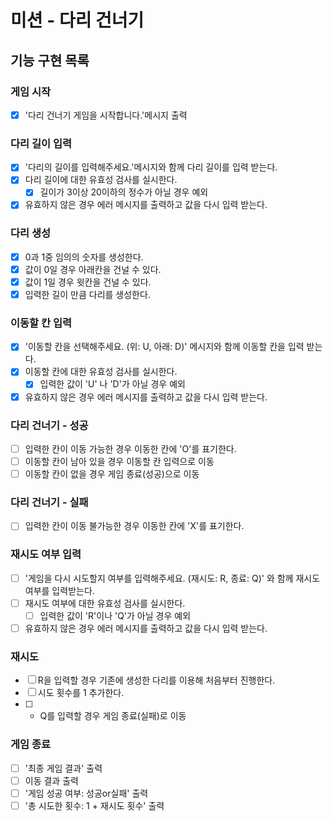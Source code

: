 # 미션 - 다리 건너기

## 기능 구현 목록

### 게임 시작

- [x] '다리 건너기 게임을 시작합니다.'메시지 출력

### 다리 길이 입력

- [x] '다리의 길이를 입력해주세요.'메시지와 함께 다리 길이를 입력 받는다.
- [x] 다리 길이에 대한 유효성 검사를 실시한다.
  - [x] 길이가 3이상 20이하의 정수가 아닐 경우 예외
- [x] 유효하지 않은 경우 에러 메시지를 출력하고 값을 다시 입력 받는다.

### 다리 생성

- [x] 0과 1중 임의의 숫자를 생성한다.
- [x] 값이 0일 경우 아래칸을 건널 수 있다.
- [x] 값이 1일 경우 윗칸을 건널 수 있다.
- [x] 입력한 길이 만큼 다리를 생성한다.

### 이동할 칸 입력

- [x] '이동할 칸을 선택해주세요. (위: U, 아래: D)' 메시지와 함께 이동할 칸을 입력 받는다.
- [x] 이동할 칸에 대한 유효성 검사를 실시한다.
  - [x] 입력한 값이 'U' 나 'D'가 아닐 경우 예외
- [x] 유효하지 않은 경우 에러 메시지를 출력하고 값을 다시 입력 받는다.

### 다리 건너기 - 성공

- [ ] 입력한 칸이 이동 가능한 경우 이동한 칸에 'O'를 표기한다.
- [ ] 이동할 칸이 남아 있을 경우 이동할 칸 입력으로 이동
- [ ] 이동할 칸이 없을 경우 게임 종료(성공)으로 이동

### 다리 건너기 - 실패

- [ ] 입력한 칸이 이동 불가능한 경우 이동한 칸에 'X'를 표기한다.

### 재시도 여부 입력

- [ ] '게임을 다시 시도할지 여부를 입력해주세요. (재시도: R, 종료: Q)' 와 함께 재시도 여부를 입력받는다.
- [ ] 재시도 여부에 대한 유효성 검사를 실시한다.
  - [ ] 입력한 값이 'R'이나 'Q'가 아닐 경우 예외
- [ ] 유효하지 않은 경우 에러 메시지를 출력하고 값을 다시 입력 받는다.

### 재시도

- [ ] R을 입력할 경우 기존에 생성한 다리를 이용해 처음부터 진행한다.
- [ ] 시도 횟수를 1 추가한다.
- [ ] - Q를 입력할 경우 게임 종료(실패)로 이동

### 게임 종료

- [ ] '최종 게임 결과' 출력
- [ ] 이동 결과 출력
- [ ] '게임 성공 여부: 성공or실패' 출력
- [ ] '총 시도한 횟수: 1 + 재시도 횟수' 출력
